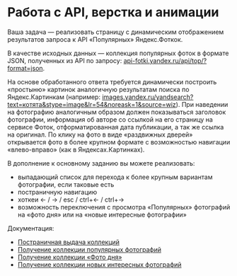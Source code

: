 # Работа с API, верстка и анимации

Ваша задача — реализовать страницу с динамическим отображением результатов запроса к API «Популярных» Яндекс.Фоткок.

В качестве исходных данных — коллекция популярных фоток в формате JSON, полученных из API 
по запросу: [api-fotki.yandex.ru/api/top/?format=json](http://api-fotki.yandex.ru/api/top/?format=json).

На основе обработанного ответа требуется динамически построить «простыню» картинок аналогичную 
результатам поиска по Яндекс.Картинкам (например: [images.yandex.ru/yandsearch?text=котята&stype=image&lr=54&noreask=1&source=wiz](http://images.yandex.ru/yandsearch?text=котята&stype=image&lr=54&noreask=1&source=wiz)).
При наведении на фотографию аналогичным образом должен показываться заголовок фотографии, информация об авторе со ссылкой 
на его страницу на сервисе Фоток, отформатированная дата публикации, а так же ссылка на оригинал.
По клику на фото в виде «раздвижных дверей» открывается фото в более крупном формате с возможностью навигации 
«влево-вправо» (как в Яндексах.Картинках).

В дополнение к основному заданию вы можете реализовать:
* выпадающий список для перехода к более крупным вариантам фотографии, если таковые есть
* постраничную навигацию
* хоткеи ← / → / esc / ctrl+← / ctrl+→
* возможность переключения с просмотра «Популярных» фотографий на «фото дня» или на «новые интересные фотографии»

Документация:
* [Постраничная выдача коллекций](http://api.yandex.ru/fotki/doc/operations-ref/collection-partial-lists.xml)
* [Получение коллекции популярных фотографий](http://api.yandex.ru/fotki/doc/operations-ref/top-photos-get.xml)
* [Получение коллекции «Фото дня»](http://api.yandex.ru/fotki/doc/operations-ref/day-photos-get.xml)
* [Получение коллекции новых интересных фотографий](http://api.yandex.ru/fotki/doc/operations-ref/interesting-photos-get.xml)
